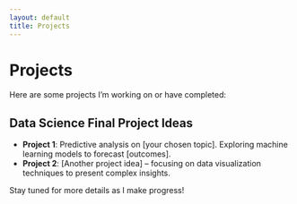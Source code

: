 ```yaml
---
layout: default
title: Projects
---
```


# Projects

Here are some projects I’m working on or have completed:

## Data Science Final Project Ideas
- **Project 1**: Predictive analysis on [your chosen topic]. Exploring machine learning models to forecast [outcomes].
- **Project 2**: [Another project idea] – focusing on data visualization techniques to present complex insights.

Stay tuned for more details as I make progress!
